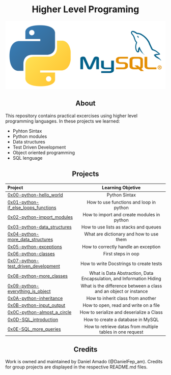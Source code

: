 <h1 align="center">Higher Level Programing</h1>
<p align="center"><img src="multimedia/python-sql.png"></p>

<h2 align="center">About</h2>
This repository contains practical excercises using higher level programming languages. In these projects we learned:

-   Pyhton Sintax
-   Python modules
-   Data structures
-   Test Driven Development
-   Object oriented programming
-   SQL lenguage

<h2 align="center">Projects</h2>

| Project  | Learning Objetive  |
|:-|:-:|
| [0x00-python-hello_world](./0x00-python-hello_world) | Python Sintax  |
| [0x01-python-if_else_loops_functions](./0x01-python-if_else_loops_functions)  | How to use functions and loop in python  |
| [0x02-python-import_modules](./0x02-python-import_modules)  | How to import and create modules in python |
| [0x03-python-data_structures](./0x03-python-data_structures)  | How to use lists as stacks and queues  |
| [0x04-python-more_data_structures](./0x04-python-more_data_structures)  | What are dictionary and how to use them  |
| [0x05-python-exceptions](./0x05-python-exceptions)  | How to correctly handle an exception |
| [0x06-python-classes](./0x06-python-classes)  | First steps in oop |
| [0x07-python-test_driven_development](./0x07-python-test_driven_development) | How to write Docstrings to create tests |
| [0x08-python-more_classes](./0x08-python-more_classes) | What is Data Abstraction, Data Encapsulation, and Information Hiding |
| [0x09-python-everything_is_object](./0x09-python-everything_is_object)  | What is the difference between a class and an object or instance |
| [0x0A-python-inheritance](./0x0A-python-inheritance)  | How to inherit class from another |
| [0x0B-python-input_output](./0x0B-python-input_output)  | How to open, read and write on a file |
| [0x0C-python-almost_a_circle](./0x0C-python-almost_a_circle)  | How to serialize and deserialize a Class |
| [0x0D-SQL_introduction](./0x0D-SQL_introduction)  | How to create a database in MySQL |
| [0x0E-SQL_more_queries](./0x0E-SQL_more_queries)  | How to retrieve datas from multiple tables in one request	 ||


<h2 align="center">Credits</h2>
Work is owned and maintained by Daniel Amado (@DanielFep_am). Credits for group projects are displayed in the respective README.md files.
